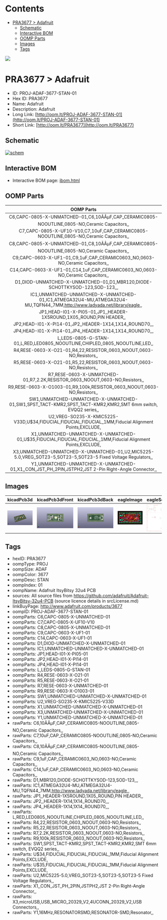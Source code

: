 



Contents
========

* [PRA3677 > Adafruit](#pra3677--adafruit)
	* [Schematic](#schematic)
	* [Interactive BOM](#interactive-bom)
	* [OOMP Parts](#oomp-parts)
	* [Images](#images)
	* [Tags](#tags)
  
![][im]
# PRA3677 > Adafruit

- ID: PROJ-ADAF-3677-STAN-01
- Hex ID: PRA3677
- Name: Adafruit
- Description: Adafruit
- Long Link: [http://oom.lt/PROJ-ADAF-3677-STAN-01](http://oom.lt/PROJ-ADAF-3677-STAN-01)
- Short Link: [http://oom.lt/PRA3677](http://oom.lt/PRA3677)

## Schematic
  
[![schem](eagleSchemImage.png)](eagleSchemImage.png)
## Interactive BOM

- Interactive BOM page: [ibom.html](https://htmlpreview.github.io/?https://github.com/oomlout/oomlout_OOMP_projects/blob/main/PROJ-ADAF-3677-STAN-01/kicad/bom/ibom.html)

## OOMP Parts
  

|OOMP Parts|
| :---: |
|C6,CAPC-0805-X-UNMATCHED-01,C6,10ÃÂµF,CAP_CERAMIC0805-NOOUTLINE,0805-NO,Ceramic Capacitors,,|
|C7,CAPC-0805-X-UF10-V10,C7,10uF,CAP_CERAMIC0805-NOOUTLINE,0805-NO,Ceramic Capacitors,,|
|C8,CAPC-0805-X-UNMATCHED-01,C8,10ÃÂµF,CAP_CERAMIC0805-NOOUTLINE,0805-NO,Ceramic Capacitors,,|
|C9,CAPC-0603-X-UF1-01,C9,1uF,CAP_CERAMIC0603_NO,0603-NO,Ceramic Capacitors,,|
|C14,CAPC-0603-X-UF1-01,C14,1uF,CAP_CERAMIC0603_NO,0603-NO,Ceramic Capacitors,,|
|D1,DIOD-UNMATCHED-X-UNMATCHED-01,D1,MBR120,DIODE-SCHOTTKYSOD-123,SOD-123,,,|
|IC1,UNMATCHED-UNMATCHED-X-UNMATCHED-01,IC1,ATMEGA32U4-MU,ATMEGA32U4-MU,TQFN44_7MM,http://www.ladyada.net/library/eagle,,|
|JP1,HEAD-I01-X-PI05-01,JP1,,HEADER-1X5ROUND,1X05_ROUND,PIN HEADER,,|
|JP2,HEAD-I01-X-PI14-01,JP2,,HEADER-1X14,1X14_ROUND70,,,|
|JP4,HEAD-I01-X-PI14-01,JP4,,HEADER-1X14,1X14_ROUND70,,,|
|L,LEDS-0805-G-STAN-01,L,RED,LED0805_NOOUTLINE,CHIPLED_0805_NOOUTLINE,LED,,|
|R4,RESE-0603-X-O21-01,R4,22,RESISTOR_0603_NOOUT,0603-NO,Resistors,,|
|R5,RESE-0603-X-O21-01,R5,22,RESISTOR_0603_NOOUT,0603-NO,Resistors,,|
|R7,RESE-0603-X-UNMATCHED-01,R7,2.2K,RESISTOR_0603_NOOUT,0603-NO,Resistors,,|
|R9,RESE-0603-X-O1003-01,R9,100k,RESISTOR_0603_NOOUT,0603-NO,Resistors,,|
|SW1,UNMATCHED-UNMATCHED-X-UNMATCHED-01,SW1,SPST_TACT-KMR2,SPST_TACT-KMR2,KMR2,SMT 6mm switch, EVQQ2 series,,|
|U2,VREG-SO235-X-KMIC5225-V33D,U$34,FIDUCIAL,FIDUCIAL,FIDUCIAL_1MM,Fiducial Alignment Points,EXCLUDE,|
|X1,UNMATCHED-UNMATCHED-X-UNMATCHED-01,U$35,FIDUCIAL,FIDUCIAL,FIDUCIAL_1MM,Fiducial Alignment Points,EXCLUDE,|
|X3,UNMATCHED-UNMATCHED-X-UNMATCHED-01,U2,MIC5225-5.0,VREG_SOT23-5,SOT23-5,SOT23-5 Fixed Voltage Regulators,,|
|Y1,UNMATCHED-UNMATCHED-X-UNMATCHED-01,X1,,CON_JST_PH_2PIN,JSTPH2,JST 2-Pin Right-Angle Connector,,|

## Images
  
  

|kicadPcb3d|kicadPcb3dFront|kicadPcb3dBack|eagleImage|eagleSchemImage|
| :---: | :---: | :---: | :---: | :---: |
|[![kicadPcb3d](kicadPcb3d_140.png)](kicadPcb3d.png)|[![kicadPcb3dFront](kicadPcb3dFront_140.png)](kicadPcb3dFront.png)|[![kicadPcb3dBack](kicadPcb3dBack_140.png)](kicadPcb3dBack.png)|[![eagleImage](eagleImage_140.png)](eagleImage.png)|[![eagleSchemImage](eagleSchemImage_140.png)](eagleSchemImage.png)|

## Tags

- hexID: PRA3677
- oompType: PROJ
- oompSize: ADAF
- oompColor: 3677
- oompDesc: STAN
- oompIndex: 01
- oompName: Adafruit ItsyBitsy 32u4 PCB
- sources: All source files from https://github.com/adafruit/Adafruit-ItsyBitsy-32u4-PCB (source licence details in srcLicense.md)
- linkBuyPage: http://www.adafruit.com/products/3677
- oompID: PROJ-ADAF-3677-STAN-01
- oompParts: C6,CAPC-0805-X-UNMATCHED-01
- oompParts: C7,CAPC-0805-X-UF10-V10
- oompParts: C8,CAPC-0805-X-UNMATCHED-01
- oompParts: C9,CAPC-0603-X-UF1-01
- oompParts: C14,CAPC-0603-X-UF1-01
- oompParts: D1,DIOD-UNMATCHED-X-UNMATCHED-01
- oompParts: IC1,UNMATCHED-UNMATCHED-X-UNMATCHED-01
- oompParts: JP1,HEAD-I01-X-PI05-01
- oompParts: JP2,HEAD-I01-X-PI14-01
- oompParts: JP4,HEAD-I01-X-PI14-01
- oompParts: L,LEDS-0805-G-STAN-01
- oompParts: R4,RESE-0603-X-O21-01
- oompParts: R5,RESE-0603-X-O21-01
- oompParts: R7,RESE-0603-X-UNMATCHED-01
- oompParts: R9,RESE-0603-X-O1003-01
- oompParts: SW1,UNMATCHED-UNMATCHED-X-UNMATCHED-01
- oompParts: U2,VREG-SO235-X-KMIC5225-V33D
- oompParts: X1,UNMATCHED-UNMATCHED-X-UNMATCHED-01
- oompParts: X3,UNMATCHED-UNMATCHED-X-UNMATCHED-01
- oompParts: Y1,UNMATCHED-UNMATCHED-X-UNMATCHED-01
- rawParts: C6,10ÃÂµF,CAP_CERAMIC0805-NOOUTLINE,0805-NO,Ceramic Capacitors,,
- rawParts: C7,10uF,CAP_CERAMIC0805-NOOUTLINE,0805-NO,Ceramic Capacitors,,
- rawParts: C8,10ÃÂµF,CAP_CERAMIC0805-NOOUTLINE,0805-NO,Ceramic Capacitors,,
- rawParts: C9,1uF,CAP_CERAMIC0603_NO,0603-NO,Ceramic Capacitors,,
- rawParts: C14,1uF,CAP_CERAMIC0603_NO,0603-NO,Ceramic Capacitors,,
- rawParts: D1,MBR120,DIODE-SCHOTTKYSOD-123,SOD-123,,,
- rawParts: IC1,ATMEGA32U4-MU,ATMEGA32U4-MU,TQFN44_7MM,http://www.ladyada.net/library/eagle,,
- rawParts: JP1,,HEADER-1X5ROUND,1X05_ROUND,PIN HEADER,,
- rawParts: JP2,,HEADER-1X14,1X14_ROUND70,,,
- rawParts: JP4,,HEADER-1X14,1X14_ROUND70,,,
- rawParts: L,RED,LED0805_NOOUTLINE,CHIPLED_0805_NOOUTLINE,LED,,
- rawParts: R4,22,RESISTOR_0603_NOOUT,0603-NO,Resistors,,
- rawParts: R5,22,RESISTOR_0603_NOOUT,0603-NO,Resistors,,
- rawParts: R7,2.2K,RESISTOR_0603_NOOUT,0603-NO,Resistors,,
- rawParts: R9,100k,RESISTOR_0603_NOOUT,0603-NO,Resistors,,
- rawParts: SW1,SPST_TACT-KMR2,SPST_TACT-KMR2,KMR2,SMT 6mm switch, EVQQ2 series,,
- rawParts: U$34,FIDUCIAL,FIDUCIAL,FIDUCIAL_1MM,Fiducial Alignment Points,EXCLUDE,
- rawParts: U$35,FIDUCIAL,FIDUCIAL,FIDUCIAL_1MM,Fiducial Alignment Points,EXCLUDE,
- rawParts: U2,MIC5225-5.0,VREG_SOT23-5,SOT23-5,SOT23-5 Fixed Voltage Regulators,,
- rawParts: X1,,CON_JST_PH_2PIN,JSTPH2,JST 2-Pin Right-Angle Connector,,
- rawParts: X3,microUSB,USB_MICRO_20329_V2,4UCONN_20329_V2,USB Connectors,,
- rawParts: Y1,16MHz,RESONATORSMD,RESONATOR-SMD,Resonator,,



[im]: kicadPcb3d_450.png
